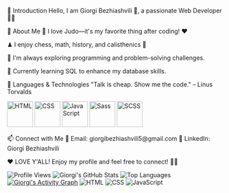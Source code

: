 📌 Introduction
Hello, I am Giorgi Bezhiashvili 🧍, a passionate Web Developer 👨‍💻

🌟 About Me
🥋 I love Judo—it's my favorite thing after coding! ❤️

♟ I enjoy chess, math, history, and calisthenics 💪

👀 I'm always exploring programming and problem-solving challenges.

🌱 Currently learning SQL to enhance my database skills.

🚀 Languages & Technologies
"Talk is cheap. Show me the code." – Linus Torvalds

<p align="left"> <img src="https://www.shareicon.net/download/2016/08/01/639868_development.ico" alt="HTML" width="60"> <img src="https://codybonney.com/images/1x1/tags/400x400/css.png" alt="CSS" width="60"> <img src="https://upload.wikimedia.org/wikipedia/commons/thumb/9/99/Unofficial_JavaScript_logo_2.svg/512px-Unofficial_JavaScript_logo_2.svg.png" alt="JavaScript" width="60"> <img src="https://encrypted-tbn0.gstatic.com/images?q=tbn:ANd9GcRHHXh4ol0H3KHguGdHW7rGfH9BvNBdXwB8HQ&s" alt="Sass" width="60"> <img src="https://pluginicons.craft-cdn.com/scssqTY8srJEesn2VFiUV73mUCyRIZsfXfDj2eOY.svg?1528091210" alt="SCSS" width="60"> </p>
📫 Connect with Me
📧 Email: giorgibezhiashvili5@gmail.com
🔗 LinkedIn: Giorgi Bezhiashvili

❤️ LOVE Y'ALL! Enjoy my profile and feel free to connect! 🚀💞

![Profile Views](https://komarev.com/ghpvc/?username=giorgi-bezhiashvili&color=blue)
![Giorgi's GitHub Stats](https://github-readme-stats.vercel.app/api?username=giorgi-bezhiashvili&show_icons=true&theme=tokyonight)
![Top Languages](https://github-readme-stats.vercel.app/api/top-langs/?username=giorgi-bezhiashvili&layout=compact&theme=tokyonight)
[![Giorgi's Activity Graph](https://github-readme-activity-graph.vercel.app/graph?username=giorgi-bezhiashvili&theme=tokyo-night)](https://github.com/Ashutosh00710/github-readme-activity-graph)
![HTML](https://img.shields.io/badge/Code-HTML-orange?style=for-the-badge&logo=html5)
![CSS](https://img.shields.io/badge/Code-CSS-blue?style=for-the-badge&logo=css3)
![JavaScript](https://img.shields.io/badge/Code-JavaScript-yellow?style=for-the-badge&logo=javascript)
